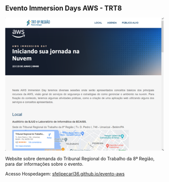 ## Evento Immersion Days AWS - TRT8

![img](img/screenshots/screenshot1.png)

Website sobre demanda do Tribunal Regional do Trabalho da 8ª Região, para dar informações sobre o evento.

Acesso Hospedagem: [sfelipecarl36.github.io/evento-aws](https://sfelipecarl36.github.io/evento-aws/)
